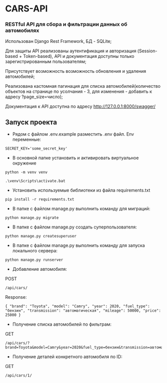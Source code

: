 # CARS-API
### RESTful API для сбора и фильтрации данных об автомобилях

Использован Django Rest Framework, БД - SQLite;

Для защиты API реализованы аутентификация и авторизация (Session-based + Token-based), API и документация доступны только зарегистрированным пользователям;

Присутствует возможность возможность обновления и удаления автомобилей;

Реализована кастомная пагинация для списка автомобилей(количество объектов на странице по усолчания - 3, для изменения - добавить к адресу ?page_size=число);

Документация к API доступна по адресу http://127.0.0.1:8000/swagger/

## Запуск проекта
- Рядом с файлом .env.example разместить .env файл. Env переменные:
```
SECRET_KEY='some_secret_key'
```
- В основной папке установить и активировать виртуальное окружение
```console  
python -m venv venv
```
```console  
.\venv\Scripts\activate.bat
```

- Установить используемые библиотеки из файла requirements.txt
```console  
pip install -r requirements.txt
``` 
- В папке с файлом manage.py выполнить команду для миграций:
```console  
python manage.py migrate
```
- В папке с файлом manage.py создать суперпользователя:
```console  
python manage.py createsuperuser
```
- В папке с файлом manage.py выполнить команду для запуска локального сервера:
```console  
python manage.py runserver
```

- Добавление автомобиля:

POST
```
/api/cars/
```

Response:
```
{ "brand": "Toyota", "model": "Camry", "year": 2020, "fuel_type": "бензин", "transmission": "автоматическая", "mileage": 50000, "price": 25000 }
```
- Получение списка автомобилей по фильтрам:

GET 
```
/api/cars/?brand=Toyota&model=Camry&year=2020&fuel_type=бензин&transmission=автоматическая&mileage_min=40000&mileage_max=60000&price_min=20000&price_max=30000
```
- Получение деталей конкретного автомобиля по ID:

GET 
```
/api/cars/1/
```
